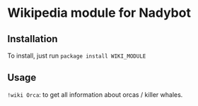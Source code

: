 # Wikipedia module for Nadybot

## Installation

To install, just run `package install WIKI_MODULE`

## Usage

`!wiki Orca`: to get all information about orcas / killer whales.
